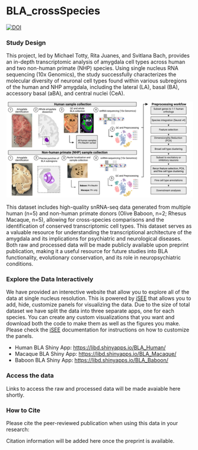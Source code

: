# BLA_crossSpecies

[![DOI](https://zenodo.org/badge/676605218.svg)](https://doi.org/10.5281/zenodo.13942662)

### Study Design
This project, led by Michael Totty, Rita Juanes, and Svitlana Bach, provides an in-depth transcriptomic analysis of amygdala cell types across human and two non-human primate (NHP) species. Using single nucleus RNA sequencing (10x Genomics), the study successfully characterizes the molecular diversity of neuronal cell types found within various subregions of the human and NHP amygdala, including the lateral (LA), basal (BA), accessory basal (aBA), and central nuclei (CeA).

![BLA_sample_generation](./images/BLA_sample_generation.png)

This dataset includes high-quality snRNA-seq data generated from multiple human (n=5) and non-human primate donors (Olive Baboon, n=2; Rhesus Macaque, n=5), allowing for cross-species comparisons and the identification of conserved transcriptomic cell types. This dataset serves as a valuable resource for understanding the transcriptional architecture of the amygdala and its implications for psychiatric and neurological diseases. Both raw and processed data will be made publicly available upon preprint publication, making it a useful resource for future studies into BLA functionality, evolutionary conservation, and its role in neuropsychiatric conditions.

### Explore the Data Interactively
We have provided an interective website that allow you to explore all of the data at single nucleus resolution. This is powered by [iSEE](https://bioconductor.org/packages/release/bioc/html/iSEE.html) that allows you to add, hide, customize panels for visualizing the data. Due to the size of total dataset we have split the data into three separate apps, one for each species. You can create any custom visualizations that you want and download both the code to make them as well as the figures you make. Please check the [iSEE](https://bioconductor.org/packages/release/bioc/html/iSEE.html) documentation for instructions on how to customize the panels.

- Human BLA Shiny App: https://libd.shinyapps.io/BLA_Human/
- Macaque BLA Shiny App: https://libd.shinyapps.io/BLA_Macaque/ 
- Baboon BLA Shiny App: https://libd.shinyapps.io/BLA_Baboon/

### Access the data

Links to access the raw and processed data will be made avaiable here shortly.

### How to Cite
Please cite the peer-reviewed publication when using this data in your research:

Citation information will be added here once the preprint is available. 
